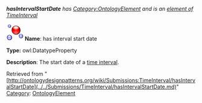 ___hasIntervalStartDate__ has [Category:OntologyElement](../../Category/OntologyElement.md "Category:OntologyElement") and is an [element of](../../Property/ElementOf.md "Property:ElementOf") [TimeInterval](../../Submissions/TimeInterval.md "Submissions:TimeInterval")_


  




[![DatatypeProperty](../../images/thumb/a/a5/DatatypeProperty.gif/45px-DatatypeProperty.gif)](../../Image/DatatypeProperty.gif.md "DatatypeProperty")
__Name__: has interval start date 


__Type:__ owl:DatatypeProperty 


__Description__: The start date of a  [time interval](../../Submissions/SmartHome_TimeInterval.md "Submissions:TimeInterval/TimeInterval"). 





Retrieved from "[http://ontologydesignpatterns.org/wiki/Submissions:TimeInterval/hasIntervalStartDate](../../Submissions/TimeInterval/hasIntervalStartDate.md)"
 [Category](http://ontologydesignpatterns.org/wiki/Special:Categories "Special:Categories"): [OntologyElement](../../Category/OntologyElement.md "Category:OntologyElement")